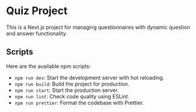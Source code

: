 # Quiz Project

This is a Next.js project for managing questionnaires with dynamic question and answer functionality.

## Scripts

Here are the available npm scripts:

- `npm run dev`: Start the development server with hot reloading.
- `npm run build`: Build the project for production.
- `npm run start`: Start the production server.
- `npm run lint`: Check code quality using ESLint.
- `npm run prettier`: Format the codebase with Prettier.
